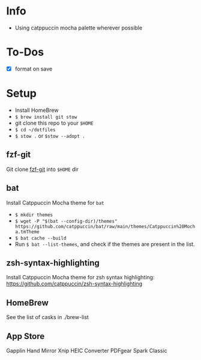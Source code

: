 # Info

- Using catppuccin mocha palette wherever possible

# To-Dos

- [x] format on save

# Setup

- Install HomeBrew
- `$ brew install git stow`
- git clone this repo to your `$HOME`
- `$ cd ~/dotfiles`
- `$ stow .` or `$stow --adopt .`

## fzf-git

Git clone [fzf-git](https://github.com/oitan/fzf-git.sh) into `$HOME` dir

## bat

Install Catppuccin Mocha theme for `bat`

- `$ mkdir themes`
- `$ wget -P "$(bat --config-dir)/themes" https://github.com/catppuccin/bat/raw/main/themes/Catppuccin%20Mocha.tmTheme`
- `$ bat cache --build`
- Run `$ bat --list-themes`, and check if the themes are present in the list.

## zsh-syntax-highlighting

Install Catppuccin Mocha theme for zsh syntax highlighting: https://github.com/catppuccin/zsh-syntax-highlighting

## HomeBrew

See the list of casks in ./brew-list

## App Store

Gapplin
Hand Mirror
Xnip
HEIC Converter
PDFgear
Spark Classic
